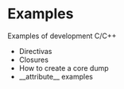# Examples
Examples of development C/C++
- Directivas
- Closures
- How to create a core dump
- \_\_attribute\_\_ examples

